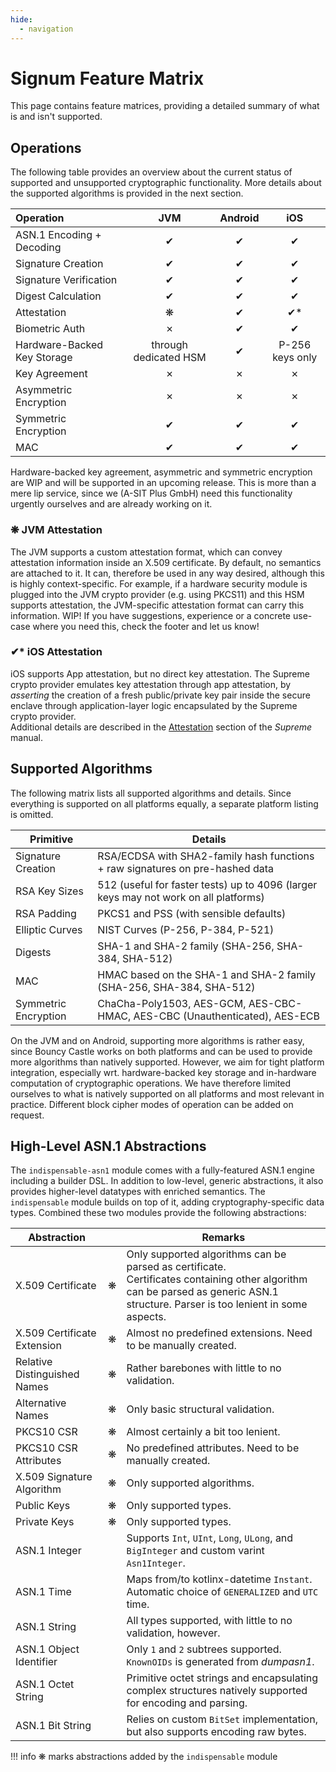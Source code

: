 ```yaml
---
hide:
  - navigation
---
```


# Signum Feature Matrix

This page contains feature matrices, providing a detailed summary of what is and isn't supported.

## Operations

The following table provides an overview about the current status of supported and unsupported cryptographic
functionality.
More details about the supported algorithms is provided in the next section.

| Operation                   |          JVM          | Android |       iOS       |
|:----------------------------|:---------------------:|:-------:|:---------------:|
| ASN.1 Encoding + Decoding   |           ✔           |    ✔    |        ✔        |
| Signature Creation          |           ✔           |    ✔    |        ✔        |
| Signature Verification      |           ✔           |    ✔    |        ✔        |
| Digest Calculation          |           ✔           |    ✔    |        ✔        |
| Attestation                 |           ❋           |    ✔    |       ✔*        |
| Biometric Auth              |           ✗           |    ✔    |        ✔        |
| Hardware-Backed Key Storage | through dedicated HSM |    ✔    | P-256 keys only |
| Key Agreement               |           ✗           |    ✗    |        ✗        |
| Asymmetric Encryption       |           ✗           |    ✗    |        ✗        |
| Symmetric Encryption        |           ✔           |    ✔    |        ✔        |
| MAC                         |           ✔           |    ✔    |        ✔        |

Hardware-backed key agreement, asymmetric and symmetric encryption are WIP and will be supported in an upcoming release.
This is more than a mere lip service, since we (A-SIT Plus GmbH) need this functionality urgently ourselves and are
already working on it.

### ❋ JVM Attestation

The JVM supports a custom attestation format, which can convey attestation
information inside an X.509 certificate.
By default, no semantics are attached to it. It can, therefore be used in any way desired, although this is
highly context-specific.
For example, if a hardware security module is plugged into the JVM crypto provider (e.g. using PKCS11) and this HSM
supports attestation, the JVM-specific attestation format can carry this information. WIP!
If you have suggestions, experience or a concrete use-case where you need this, check the footer and let us know!

### ✔* iOS Attestation

iOS supports App attestation, but no direct key attestation. The Supreme crypto provider emulates key attestation
through app attestation, by _asserting_ the creation of a fresh public/private key pair inside the secure enclave
through application-layer logic encapsulated by the Supreme crypto provider.  
Additional details are described in the [Attestation](supreme.md#attestation) section of the _Supreme_ manual.

## Supported Algorithms

The following matrix lists all supported algorithms and details.
Since everything is supported on all platforms equally,
a separate platform listing is omitted.

| Primitive            | Details                                                                              |
|----------------------|--------------------------------------------------------------------------------------|
| Signature Creation   | RSA/ECDSA with SHA2-family hash functions + raw signatures on pre-hashed data        |
| RSA Key Sizes        | 512 (useful for faster tests) up to 4096 (larger keys may not work on all platforms) |
| RSA Padding          | PKCS1 and PSS (with sensible defaults)                                               |
| Elliptic Curves      | NIST Curves (P-256, P-384, P-521)                                                    |
| Digests              | SHA-1 and SHA-2 family (SHA-256, SHA-384, SHA-512)                                   |
| MAC                  | HMAC based on the SHA-1 and SHA-2 family (SHA-256, SHA-384, SHA-512)                 |
| Symmetric Encryption | ChaCha-Poly1503, AES-GCM, AES-CBC-HMAC, AES-CBC (Unauthenticated), AES-ECB           |

On the JVM and on Android, supporting more algorithms is rather easy, since Bouncy Castle works on both platforms
and can be used to provide more algorithms than natively supported. However, we aim for tight platform integration,
especially wrt. hardware-backed key storage and in-hardware computation of cryptographic operations.
We have therefore limited ourselves to what is natively supported on all platforms and most relevant in practice.
Different block cipher modes of operation can be added on request.

## High-Level ASN.1 Abstractions

The `indispensable-asn1` module comes with a fully-featured ASN.1 engine including a builder DSL.
In addition to low-level, generic abstractions, it also provides higher-level datatypes with enriched
semantics. The `indispensable` module builds on top of it, adding cryptography-specific data types.
Combined these two modules provide the following abstractions:

| Abstraction                  |   | Remarks                                                                                                                                                                              |
|------------------------------|:-:|--------------------------------------------------------------------------------------------------------------------------------------------------------------------------------------|
| X.509 Certificate            | ❋ | Only supported algorithms can be parsed as certificate.<br> Certificates containing other algorithm can be parsed as generic ASN.1 structure. Parser is too lenient in some aspects. |
| X.509 Certificate Extension  | ❋ | Almost no predefined extensions. Need to be manually created.                                                                                                                        |
| Relative Distinguished Names | ❋ | Rather barebones with little to no validation.                                                                                                                                       |
| Alternative Names            | ❋ | Only basic structural validation.                                                                                                                                                    |
| PKCS10 CSR                   | ❋ | Almost certainly a bit too lenient.                                                                                                                                                  |
| PKCS10 CSR Attributes        | ❋ | No predefined attributes. Need to be manually created.                                                                                                                               |
| X.509 Signature Algorithm    | ❋ | Only supported algorithms.                                                                                                                                                           |
| Public Keys                  | ❋ | Only supported types.                                                                                                                                                                |
| Private Keys                 | ❋ | Only supported types.                                                                                                                                                                |
| ASN.1 Integer                |   | Supports `Int`, `UInt`, `Long`, `ULong`, and `BigInteger` and custom varint `Asn1Integer`.                                                                                           |
| ASN.1 Time                   |   | Maps from/to kotlinx-datetime `Instant`. Automatic choice of `GENERALIZED` and  `UTC` time.                                                                                          |
| ASN.1 String                 |   | All types supported, with little to no validation, however.                                                                                                                          |
| ASN.1 Object Identifier      |   | Only `1` and `2` subtrees supported. `KnownOIDs` is generated from _dumpasn1_.                                                                                                       |
| ASN.1 Octet String           |   | Primitive octet strings and encapsulating complex structures natively supported for encoding and parsing.                                                                            |
| ASN.1 Bit String             |   | Relies on custom `BitSet` implementation, but also supports encoding raw bytes.                                                                                                      |

!!! info
❋ marks abstractions added by the `indispensable` module